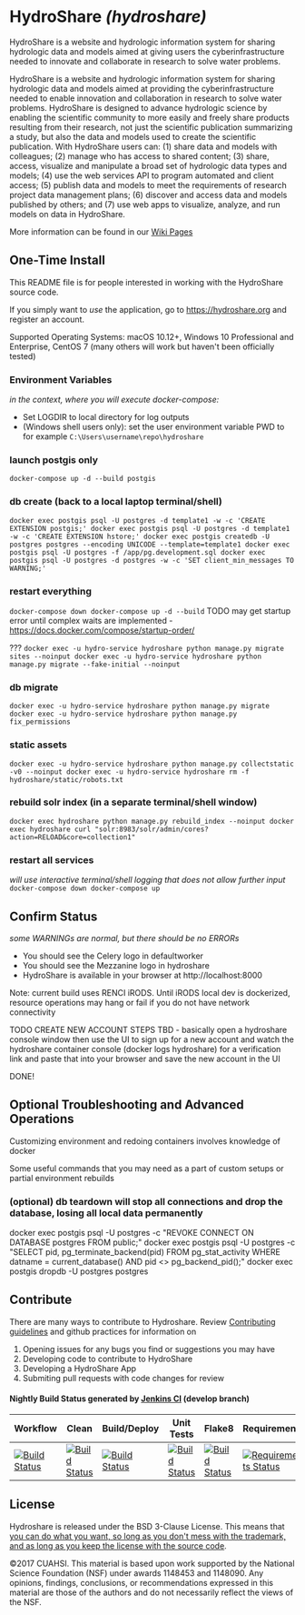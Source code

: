 # HydroShare _(hydroshare)_

HydroShare is a website and hydrologic information system for sharing hydrologic data and models aimed at giving users the cyberinfrastructure needed to innovate and collaborate in research to solve water problems.


HydroShare is a website and hydrologic information system for sharing hydrologic data and models aimed at providing the cyberinfrastructure needed to enable innovation and collaboration in research to solve water problems. HydroShare is designed to advance hydrologic science by enabling the scientific community to more easily and freely share products resulting from their research, not just the scientific publication summarizing a study, but also the data and models used to create the scientific publication. With HydroShare users can: (1) share data and models with colleagues; (2) manage who has access to shared content; (3) share, access, visualize and manipulate a broad set of hydrologic data types and models; (4) use the web services API to program automated and client access; (5) publish data and models to meet the requirements of research project data management plans; (6) discover and access data and models published by others; and (7) use web apps to visualize, analyze, and run models on data in HydroShare.

More information can be found in our [Wiki Pages](https://github.com/hydroshare/hydroshare/wiki)

## One-Time Install

This README file is for people interested in working with the HydroShare source code.

If you simply want to _use_ the application, go to https://hydroshare.org and register an account.

Supported Operating Systems: macOS 10.12+, Windows 10 Professional and Enterprise, CentOS 7 (many others will work but haven't been officially tested)

### Environment Variables
_in the context, where you will execute docker-compose:_

- Set LOGDIR to local directory for log outputs
- (Windows shell users only): set the user environment variable PWD to <directory where hydroshare repo was cloned to> for example `C:\Users\username\repo\hydroshare`

### launch postgis only
`
docker-compose up -d --build postgis
`


### db create (back to a local laptop terminal/shell)
`
docker exec postgis psql -U postgres -d template1 -w -c 'CREATE EXTENSION postgis;'
docker exec postgis psql -U postgres -d template1 -w -c 'CREATE EXTENSION hstore;'
docker exec postgis createdb -U postgres postgres --encoding UNICODE --template=template1
docker exec postgis psql -U postgres -f /app/pg.development.sql
docker exec postgis psql -U postgres -d postgres -w -c 'SET client_min_messages TO WARNING;'
`

### restart everything
`
docker-compose down
docker-compose up -d --build
`
TODO may get startup error until complex waits are implemented - https://docs.docker.com/compose/startup-order/


???
`
docker exec -u hydro-service hydroshare python manage.py migrate sites --noinput
docker exec -u hydro-service hydroshare python manage.py migrate --fake-initial --noinput
`

### db migrate
`
docker exec -u hydro-service hydroshare python manage.py migrate
docker exec -u hydro-service hydroshare python manage.py fix_permissions
`

### static assets
`
docker exec -u hydro-service hydroshare python manage.py collectstatic -v0 --noinput
docker exec -u hydro-service hydroshare rm -f hydroshare/static/robots.txt
`


### rebuild solr index (in a separate terminal/shell window)
`
docker exec hydroshare python manage.py rebuild_index --noinput
docker exec hydroshare curl "solr:8983/solr/admin/cores?action=RELOAD&core=collection1"
`

### restart all services
_will use interactive terminal/shell logging that does not allow further input_
`
docker-compose down
docker-compose up
`

## Confirm Status
_some WARNINGs are normal, but there should be no ERRORs_
- You should see the Celery logo in defaultworker
- You should see the Mezzanine logo in hydroshare
- HydroShare is available in your browser at http://localhost:8000

Note: current build uses RENCI iRODS. Until iRODS local dev is dockerized, resource operations may hang or fail if you do not have network connectivity

TODO CREATE NEW ACCOUNT STEPS TBD - basically open a hydroshare console window then use the UI to sign up for a new account and watch the hydroshare container console (docker logs hydroshare) for a verification link and paste that into your browser and save the new account in the UI

DONE!

## Optional Troubleshooting and Advanced Operations
Customizing environment and redoing containers involves knowledge of docker

Some useful commands that you may need as a part of custom setups or partial environment rebuilds

### (optional) db teardown will stop all connections and drop the database, losing all local data permanently
docker exec postgis psql -U postgres -c "REVOKE CONNECT ON DATABASE postgres FROM public;"
docker exec postgis psql -U postgres -c "SELECT pid, pg_terminate_backend(pid) FROM pg_stat_activity WHERE datname = current_database() AND pid <> pg_backend_pid();"
docker exec postgis dropdb -U postgres postgres

## Contribute

There are many ways to contribute to Hydroshare. Review [Contributing guidelines](https://github.com/hydroshare/hydroshare/blob/develop/docs/contributing.rst) and github practices for information on
1. Opening issues for any bugs you find or suggestions you may have
2. Developing code to contribute to HydroShare 
3. Developing a HydroShare App
4. Submiting pull requests with code changes for review

#### Nightly Build Status generated by [Jenkins CI](http://ci.hydroshare.org:8080) (develop branch)

| Workflow | Clean | Build/Deploy | Unit Tests | Flake8 | Requirements |
| -------- | ----- | ------------ | ---------- | -------| ------------ |
| [![Build Status](http://ci.hydroshare.org:8080/job/nightly-build-workflow/badge/icon?style=plastic)](http://ci.hydroshare.org:8080/job/nightly-build-workflow/) | [![Build Status](http://ci.hydroshare.org:8080/job/nightly-build-clean/badge/icon?style=plastic)](http://ci.hydroshare.org:8080/job/nightly-build-clean/) | [![Build Status](http://ci.hydroshare.org:8080/job/nightly-build-deploy/badge/icon?style=plastic)](http://ci.hydroshare.org:8080/job/nightly-build-deploy/) | [![Build Status](http://ci.hydroshare.org:8080/job/nightly-build-test/badge/icon?style=plastic)](http://ci.hydroshare.org:8080/job/nightly-build-test/) | [![Build Status](http://ci.hydroshare.org:8080/job/nightly-build-flake8/badge/icon?style=plastic)](http://ci.hydroshare.org:8080/job/nightly-build-flake8/) | [![Requirements Status](https://requires.io/github/hydroshare/hs_docker_base/requirements.svg?branch=develop)](https://requires.io/github/hydroshare/hs_docker_base/requirements/?branch=master) |

## License 

Hydroshare is released under the BSD 3-Clause License. This means that [you can do what you want, so long as you don't mess with the trademark, and as long as you keep the license with the source code](https://tldrlegal.com/license/bsd-3-clause-license-(revised)).

©2017 CUAHSI. This material is based upon work supported by the National Science Foundation (NSF) under awards 1148453 and 1148090. Any opinions, findings, conclusions, or recommendations expressed in this material are those of the authors and do not necessarily reflect the views of the NSF.
